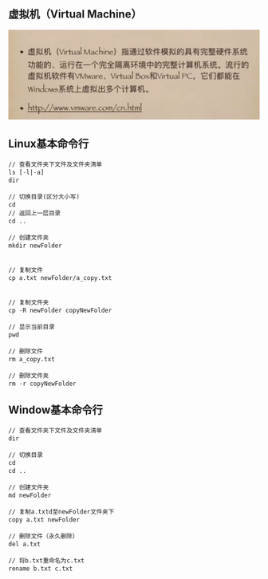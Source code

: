 ## 虚拟机（Virtual Machine）
![](./images/Linux/QQ图片20210203121849.png)

## Linux基本命令行
```
// 查看文件夹下文件及文件夹清单
ls [-l|-a]
dir

// 切换目录(区分大小写)
cd
// 返回上一层目录
cd ..

// 创建文件夹
mkdir newFolder


// 复制文件
cp a.txt newFolder/a_copy.txt


// 复制文件夹
cp -R newFolder copyNewFolder

// 显示当前目录
pwd

// 删除文件
rm a_copy.txt

// 删除文件夹
rm -r copyNewFolder

```

## Window基本命令行
```
// 查看文件夹下文件及文件夹清单
dir

// 切换目录
cd
cd ..

// 创建文件夹
md newFolder

// 复制a.txtd至newFolder文件夹下
copy a.txt newFolder

// 删除文件（永久删除）
del a.txt

// 将b.txt重命名为c.txt
rename b.txt c.txt

```